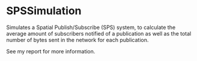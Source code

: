 # SPSSimulation

Simulates a Spatial Publish/Subscribe (SPS) system, to calculate the average amount of subscribers notified of a publication as well as the total number of bytes sent in the network for each publication.

See my report for more information.